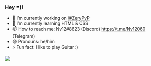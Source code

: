 ### Hey =)!

- 🔭 I’m currently working on <a href="https://github.com/ZeryPvP">@ZeryPvP</a>
- 🌱 I’m currently learning HTML & CSS
- 📫 How to reach me: Nv12#8623 (Discord) https://t.me/Nv12060 (Telegram)
- 😄 Pronouns: he/him
- ⚡ Fun fact: I like to play Guitar :)
<img align="center" src="https://github-readme-stats.vercel.app/api?username=Nv12180&show_icons=true&count_private=true&bg_color=46,000000,161ba7,00add0&title_color=fff&text_color=fff" />
